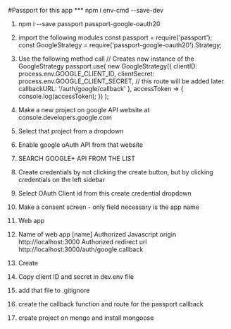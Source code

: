 #Passport for this app
*** npm i env-cmd --save-dev
1) npm i --save passport passport-google-oauth20
2) import the following modules
    const passport = require('passport');
    const GoogleStrategy = require('passport-google-oauth20').Strategy;

3) Use the following method call
// Creates new instance of the GoogleStrategy
passport.use(
    new GoogleStrategy({
        clientID: process.env.GOOGLE_CLIENT_ID,
        clientSecret: process.env.GOOGLE_CLIENT_SECRET,
        // this route will be added later
        callbackURL: '/auth/google/callback'
    },
    accessToken => {
        console.log(accessToken);
    })
);

4) Make a new project on google API website at
    console.developers.google.com
5) Select that project from a dropdown
6) Enable google oAuth API from that website
7) SEARCH GOOGLE+ API FROM THE LIST
8) Create credentials by not clicking the create button, but by clicking credentials on the left sidebar
9) Select OAuth Client id from this create credential dropdown
10) Make a consent screen - only field necessary is the app name
11) Web app
12) Name of web app
    [name]
    Authorized Javascript origin
    http://localhost:3000
    Authorized redirect url
    http://localhost:3000/auth/google.callback
13) Create
14) Copy client ID and secret in dev.env file
15) add that file to .gitignore
16) create the callback function and route for the passport callback

17) create project on mongo and install mongoose